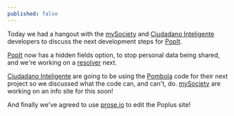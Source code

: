```yaml
---
published: false
---
```


Today we had a hangout with the [mySociety](http://www.mysociety.org) and [Ciudadano Inteligente](http://www.ciudadanointeligente.org) developers to discuss the next development steps for [PopIt](http://popit.mysociety.org/). 

[PopIt](http://popit.mysociety.org/) now has a hidden fields option, to stop personal data being shared, and we're working on a [resolver](https://github.com/mysociety/popit-resolver) next.

[Ciudadano Inteligente](http://www.ciudadanointeligente.org) are going to be using the [Pombola](https://github.com/mysociety/pombola) code for their next project so we discussed what the code can, and can't, do. [mySociety](http://www.mysociety.org) are working on an info site for this soon!

And finally we've agreed to use [prose.io](http://prose.io) to edit the Poplus site!


